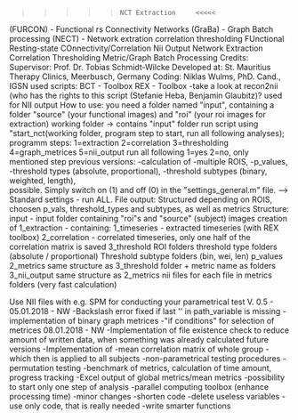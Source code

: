 >>>>>     NCT Extraction     <<<<< 
(FURCON) - Functional rs Connectivity Networks 
(GraBa) - Graph Batch processing
(NECT) - Network extration correlation thresholding
    FUnctional
    Resting-state
    COnnectivity/Correlation
    Nii Output
    Network
    Extraction
    Correlation
    Thresholding
    Metric/Graph
    Batch Processing
Credits:
    Supervisor: Prof. Dr. Tobias Schmidt-Wilcke
    Developed at: St. Mauritius Therapy Clinics, Meerbusch, Germany
    Coding: Niklas Wulms, PhD. Cand., IGSN
used scripts:
    BCT - Toolbox
    REX - Toolbox
        -take a look at recon2nii (who has the rights to this script (Stefanie Heba, Benjamin Glaubitz)? 
        used for NII output
How to use:
    you need a folder named "input", containing a folder "source" (your
    functional images) and "roi" (your roi images for extraction)
    working folder -> contains "input" folder
run script using "start_nct(working folder, program step to start, run all following analyses); 
    programm steps:
        1=extraction
        2=correlation
        3=thresholding
        4=graph_metrices
        5=nii_output
    run all following
        1=yes
        2=no, only mentioned step
previous versions:
    -calculation of 
        -multiple ROIS, 
        -p_values, 
        -threshold types (absolute, proportional), 
        -threshold subtypes (binary, weighted, length),  
        possible.
Simply switch on (1) and off (0) in the "settings_general.m" file.
    --> Standard settings - run ALL.
File output: 
    Structured depending on ROIS, choosen p_vals, threshold_types and subtypes,
    as well as metrics
Structure:
    input - input folder containing "roi"s and "source" (subject) images
    creation of
    1_extraction - containing:
        1_timeseries - extracted timeseries (with REX toolbox)
        2_correlation - correlated timeseries, only one half of the correlation
            matrix is saved
        3_threshold
            ROI folders
                threshold type folders (absolute / proportional)
                    Threshold subtype folders (bin, wei, len)
                        p_values
    2_metrics
        same structure as 3_threshold folder + metric name as folders
    3_nii_output
        same structure as 2_metrics
        nii files for each file in metrics folders (very fast calculation)
        
Use NII files with e.g. SPM for conducting your parametrical test
V. 0.5 - 05.01.2018 - NW
    -Backslash error fixed if last '\' in path_variable is missing
    -implementation of binary graph metrices
        -"if conditions" for selection of metrices
        08.01.2018 - NW
    -Implementation of file existence check to reduce amount of written
    data, when something was already calculated
future versions
    -Implementation of
        -mean correlation matrix of whole group
            -which then is applied to all subjects
        -non-parametrical testing procedures
            -permutation testing
    -benchmark of metrics, calculation of time amount, progress tracking
    -Excel output of global metrics/mean metrics
    -possibility to start only one step of analysis
    -parallel computing toolbox (enhance processing time)
    -minor changes
        -shorten code
            -delete useless variables
            -use only code, that is really needed
            -write smarter functions

